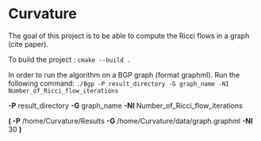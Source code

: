 # Curvature
The goal of this project is to be able to compute the Ricci flows in a graph (cite paper). 

To build the project : 
`cmake --build .`

In order to run the algorithm on a BGP graph (format graphml). Run the following command: 
`./Bgp -P result_directory -G graph_name -NI Number_of_Ricci_flow_iterations ` 

**-P** result_directory **-G** graph_name **-NI** Number_of_Ricci_flow_iterations

**( -P** /home/Curvature/Results **-G** /home/Curvature/data/graph.graphml **-NI** 30 **)**





